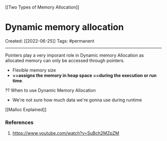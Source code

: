 [[Two Types of Memory Allocation]]

# Dynamic memory allocation
Created:  [[2022-06-25]]
Tags: #permanent 

---
 Pointers play a very imporant role in Dynamic memory Allocation as allocated memory can only be accessed through pointers.
- Flexible memory size
- **==assigns the memory in heap space ==during the execution or run time**. 


?? When to use Dynamic Memory Allocation
- We're not sure how much data we're gonna use during runtime




[[Malloc Explained]]














### References
1. https://www.youtube.com/watch?v=SuBch2MZpZM 